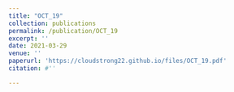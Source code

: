 ```yaml
---
title: "OCT_19"
collection: publications
permalink: /publication/OCT_19
excerpt: ''
date: 2021-03-29
venue: ''
paperurl: 'https://cloudstrong22.github.io/files/OCT_19.pdf'
citation: #''

---
```


[Download paper here]: (https://cloudstrong22.github.io/files/OCT_19.pdf)
